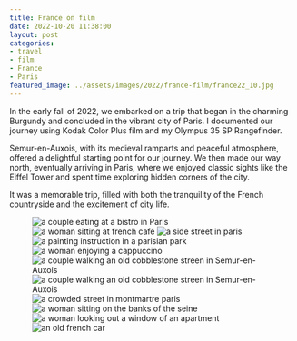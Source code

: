 ```yaml
---
title: France on film
date: 2022-10-20 11:38:00
layout: post
categories:
- travel
- film
- France
- Paris
featured_image: ../assets/images/2022/france-film/france22_10.jpg
---
```

In the early fall of 2022, we embarked on a trip that began in the charming Burgundy and concluded in the vibrant city of Paris. I documented our journey using Kodak Color Plus film and my Olympus 35 SP Rangefinder.

Semur-en-Auxois, with its medieval ramparts and peaceful atmosphere, offered a delightful starting point for our journey. We then made our way north, eventually arriving in Paris, where we enjoyed classic sights like the Eiffel Tower and spent time exploring hidden corners of the city.

It was a memorable trip, filled with both the tranquility of the French countryside and the excitement of city life.

<figure class="masonry">
<img class="two" src="/assets/images/2022/france-film/france22_01.jpg" alt="a couple eating at a bistro in Paris">
<img src="/assets/images/2022/france-film/france22_02.jpg" alt="a woman sitting at french café">

<img src="/assets/images/2022/france-film/france22_03.jpg" alt="a side street in paris">
<img class="two" src="/assets/images/2022/france-film/france22_04.jpg" alt="a painting instruction in a parisian park">


<img src="/assets/images/2022/france-film/france22_05.jpg" alt="a woman enjoying a cappuccino">
<img src="/assets/images/2022/france-film/france22_06.jpg" alt="a couple walking an old cobblestone streen in Semur-en-Auxois">
<img src="/assets/images/2022/france-film/france22_11.webp" alt="a couple walking an old cobblestone streen in Semur-en-Auxois">

<img class="two" src="/assets/images/2022/france-film/france22_07.jpg" alt="a crowded street in montmartre paris">
<img src="/assets/images/2022/france-film/france22_08.jpg" alt="a woman sitting on the banks of the seine">

<img src="/assets/images/2022/france-film/france22_09.jpg" alt="a woman looking out a window of an apartment">
<img class="two" src="/assets/images/2022/france-film/france22_10.jpg" alt="an old french car">
</figure>
